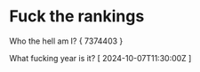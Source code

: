 # Fuck the rankings

Who the hell am I?
{ 7374403 }

What fucking year is it?
[ 2024-10-07T11:30:00Z ]
